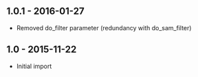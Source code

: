 ## 1.0.1 - 2016-01-27
- Removed do_filter parameter (redundancy with do_sam_filter)
## 1.0   - 2015-11-22
- Initial import
